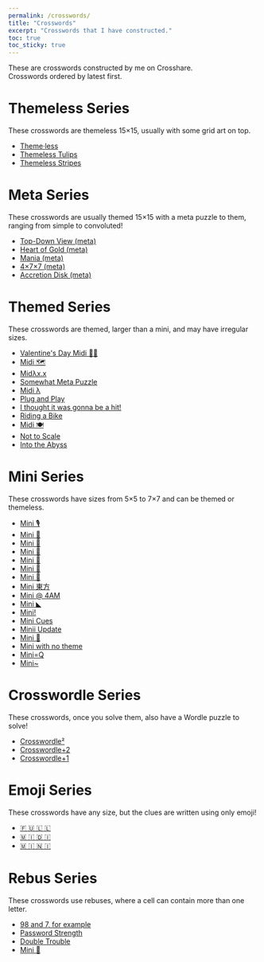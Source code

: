 ```yaml
---
permalink: /crosswords/
title: "Crosswords"
excerpt: "Crosswords that I have constructed."
toc: true
toc_sticky: true
---
```


These are crosswords constructed by me on Crosshare.  
Crosswords ordered by latest first.

# Themeless Series

These crosswords are themeless 15×15, usually with some grid art on top.

- [Theme·less](https://crosshare.org/crosswords/w92CWkRx7EhX6Dn1nEQ8/themeless)
- [Themeless Tulips](https://crosshare.org/crosswords/AgK7p0XqUuwjqe7ceOmV/themeless-tulips)
- [Themeless Stripes](https://crosshare.org/crosswords/9WfICg1fL65i1sgqJqdD/themeless-stripes)

# Meta Series

These crosswords are usually themed 15×15 with a meta puzzle to them, ranging from simple to convoluted!

- [Top-Down View (meta)](https://crosshare.org/crosswords/G4M8pUcGId5L96M8ENZJ/top-down-view-meta)
- [Heart of Gold (meta)](https://crosshare.org/crosswords/JbLzfKoxjNXY0mVCTKmx/heart-of-gold-meta)
- [Mania (meta)](https://crosshare.org/crosswords/n7R1V3K8KtdY2oxSuzCP/mania-meta)
- [4×7×7 (meta)](https://crosshare.org/crosswords/3VCongWKoDxCbkma8OiD/477-meta)
- [Accretion Disk (meta)](https://crosshare.org/crosswords/GSVr4tbazqTN3pxGxbHk/accretion-disk-meta)

# Themed Series

These crosswords are themed, larger than a mini, and may have irregular sizes.

- [Valentine's Day Midi 💐🍫](https://crosshare.org/crosswords/zKtciR7TQgybNFEXbOY1/valentines-day-midi)
- [Midi 🗺](https://crosshare.org/crosswords/wTg151MdUIMAPb119GAk/midi)
- [Midλx.x](https://crosshare.org/crosswords/74qJN2OAlMZIRYXBhREE/midxx)
- [Somewhat Meta Puzzle](https://crosshare.org/crosswords/tbwZGQyweVVPL3Kixl3u/somewhat-meta-puzzle)
- [Midi λ](https://crosshare.org/crosswords/KlDKC2XFTqMTOlmpKyvI/midi)
- [Plug and Play](https://crosshare.org/crosswords/d0mSA42hCkQOUxhH12hH/plug-and-play)
- [I thought it was gonna be a hit!](https://crosshare.org/crosswords/VBr1a6PNLyVhEabxG5Ob/i-thought-it-was-gonna-be-a-hit)
- [Riding a Bike](https://crosshare.org/crosswords/qtGyPJLpMP9njRDaIuP8/riding-a-bike)
- [Midi 🍽](https://crosshare.org/crosswords/I5ZBYQWw3Cg3OcnfoP0q/midi)
- [Not to Scale](https://crosshare.org/crosswords/8lr5PxXwlEZmn4EpOiyc/not-to-scale)
- [Into the Abyss](https://crosshare.org/crosswords/9WHvXOtINFuLi4P34tYF/into-the-abyss)

# Mini Series

These crosswords have sizes from 5×5 to 7×7 and can be themed or themeless.

- [Mini 🎙](https://crosshare.org/crosswords/cWsVxrFSRlmqBOATrPyA/mini)
- [Mini 📝](https://crosshare.org/crosswords/vO9CoYdxjZH6GZ1Evpmz/mini)
- [Mini 🔫](https://crosshare.org/crosswords/6M2eR8jlxV20NKD7TeNc/mini)
- [Mini 🐼](https://crosshare.org/crosswords/4tMfTUVrmbYzPyIPYmr6/mini)
- [Mini 🥶](https://crosshare.org/crosswords/txccOnwpnRaVERefEL35/mini)
- [Mini 🌱](https://crosshare.org/crosswords/NKaDxQ1iJFGdYtiLSDjp/mini)
- [Mini 📅](https://crosshare.org/crosswords/mlDQg3WenIRJFj2BBp3Y/mini)
- [Mini 東方](https://crosshare.org/crosswords/soXNNOb5TMVfyEXG6OAG/mini)
- [Mini @ 4AM](https://crosshare.org/crosswords/6bqR58J7tuk2OZDRR7qG/mini-4am)
- [Mini ◣](https://crosshare.org/crosswords/RosnPs6bDxZv6S9J5bha/mini)
- [Mini!](https://crosshare.org/crosswords/f1mJgbG1tAZVvpwAidm8/mini)
- [Mini Cues](https://crosshare.org/crosswords/F0f4yVMeIDbGF86yXNFE/mini-cues)
- [Minii Update](https://crosshare.org/crosswords/amQ645s3X5sgRIiuC1GJ/miini-update)
- [Mini 🚌](https://crosshare.org/crosswords/TrJgKmyhF809Ye3zngEd/mini)
- [Mini with no theme](https://crosshare.org/crosswords/EQ7nxPY4ECfvCuoe0s6q/mini-with-no-theme)
- [Mini=Q](https://crosshare.org/crosswords/pALB70GsjkBIH82vcoeJ/miniq)
- [Mini~](https://crosshare.org/crosswords/8V8wTj8Lk8v67kr60qWp/mini)

# Crosswordle Series

These crosswords, once you solve them, also have a Wordle puzzle to solve!

- [Crosswordle²](https://crosshare.org/crosswords/F95Jh8Kj2ifhkAWK4zjK/crosswordle)
- [Crosswordle+2](https://crosshare.org/crosswords/ILAaW8fywjlHVwLGMSQO/crosswordle2)
- [Crosswordle+1](https://crosshare.org/crosswords/fEI4gFaKuIEelUUhY3TN/crosswordle1)

# Emoji Series

These crosswords have any size, but the clues are written using only emoji!

- [🇫 🇺 🇱 🇱](https://crosshare.org/crosswords/BTLbzguMECYDO2U6qDOL)
- [🇲 🇮 🇩 🇮](https://crosshare.org/crosswords/S6zlJbpLJlOKe75cj9dh)
- [🇲 🇮 🇳 🇮](https://crosshare.org/crosswords/7Hcctnx2UhVi7QIKEJC1)

# Rebus Series

These crosswords use rebuses, where a cell can contain more than one letter.

- [98 and 7, for example](https://crosshare.org/crosswords/2ZpVLQ6w0VT8aorCibat/98-and-7-for-example)
- [Password Strength](https://crosshare.org/crosswords/prK6MXuYLkRC2WU6rfVO/password-strength)
- [Double Trouble](https://crosshare.org/crosswords/4vJhuc5fUATtLx9FB4IE/double-trouble)
- [Mini 🎵](https://crosshare.org/crosswords/hyRbL6ReFpoMAkyBmAhG/mini)
